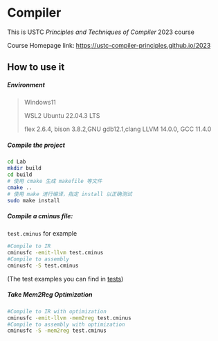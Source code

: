 # Compiler

This is USTC *Principles and Techniques of Compiler* 2023 course

Course Homepage link: https://ustc-compiler-principles.github.io/2023

## How to use it

##### Environment

> Windows11 
>
> WSL2 Ubuntu 22.04.3 LTS
>
> flex 2.6.4, bison 3.8.2,GNU gdb12.1,clang LLVM 14.0.0, GCC 11.4.0

##### Compile the project

```sh
cd Lab
mkdir build
cd build
# 使用 cmake 生成 makefile 等文件
cmake ..
# 使用 make 进行编译，指定 install 以正确测试
sudo make install
```

##### Compile a cminus file: 

`test.cminus` for example

```sh
#Compile to IR
cminusfc -emit-llvm test.cminus
#Compile to assembly
cminusfc -S test.cminus
```

(The test examples you can find in [tests](./Lab/tests/testcases_general))

##### Take Mem2Reg Optimization

```sh
#Compile to IR with optimization
cminusfc -emit-llvm -mem2reg test.cminus
#Compile to assembly with optimization
cminusfc -S -mem2reg test.cminus
```

